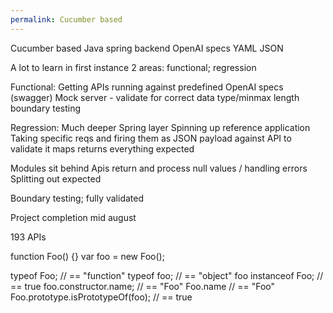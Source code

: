 ```yaml
---
permalink: Cucumber based
---
```

Cucumber based 
Java spring backend 
OpenAI specs 
YAML
JSON

A lot to learn in first instance 
2 areas: functional; regression 

Functional: 
Getting APIs running against predefined OpenAI specs (swagger) 
Mock server - validate for correct data type/minmax length boundary testing 

Regression:
Much deeper 
Spring layer 
Spinning up reference application 
Taking specific reqs and firing them as JSON payload against API to validate it maps returns everything expected 

Modules sit behind Apis return and process null values / handling errors 
Splitting out expected 

Boundary testing; fully validated 


Project completion mid august 

193 APIs 



function Foo() {}
var foo = new Foo();

typeof Foo;             // == "function"
typeof foo;             // == "object"
foo instanceof Foo;     // == true
foo.constructor.name;   // == "Foo"
Foo.name                // == "Foo"    
Foo.prototype.isPrototypeOf(foo);   // == true